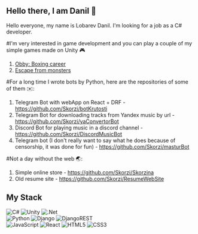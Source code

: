 ## Hello there, I am Danil 👋

Hello everyone, my name is Lobarev Danil. I'm looking for a job as a C# developer.

#I'm very interested in game development and you can play a couple of my simple games made on Unity :video_game:
1. [Obby: Boxing career](https://yandex.ru/games/app/364148?lang=ru)
2. [Escape from monsters](https://yandex.ru/games/app/354818?lang=ru)

#For a long time I wrote bots by Python, here are the repositories of some of them :envelope::
1. Telegram Bot with webApp on React + DRF - https://github.com/Skorzi/botKrutosti 
2. Telegram Bot for downloading tracks from Yandex music by url - https://github.com/Skorzi/yaConvertorBot
3. Discord Bot for playing music in a discord channel - https://github.com/Skorzi/DiscordMusicBot
4. Telegram bot (I don't really want to say what he does because of censorship, it was done for fun) - https://github.com/Skorzi/masturBot

#Not a day without the web :earth_asia::
1. Simple online store - https://github.com/Skorzi/Skorzina
2. Old resume site - https://github.com/Skorzi/ResumeWebSite

## My Stack
![C#](https://img.shields.io/badge/c%23-%23239120.svg?style=for-the-badge&logo=csharp&logoColor=white) ![Unity](https://img.shields.io/badge/unity-%23000000.svg?style=for-the-badge&logo=unity&logoColor=white) ![.Net](https://img.shields.io/badge/.NET-5C2D91?style=for-the-badge&logo=.net&logoColor=white) <br />
![Python](https://img.shields.io/badge/python-3670A0?style=for-the-badge&logo=python&logoColor=ffdd54) ![Django](https://img.shields.io/badge/django-%23092E20.svg?style=for-the-badge&logo=django&logoColor=white) ![DjangoREST](https://img.shields.io/badge/DJANGO-REST-ff1709?style=for-the-badge&logo=django&logoColor=white&color=ff1709&labelColor=gray)  <br />
![JavaScript](https://img.shields.io/badge/javascript-%23323330.svg?style=for-the-badge&logo=javascript&logoColor=%23F7DF1E) ![React](https://img.shields.io/badge/react-%2320232a.svg?style=for-the-badge&logo=react&logoColor=%2361DAFB) 	![HTML5](https://img.shields.io/badge/html5-%23E34F26.svg?style=for-the-badge&logo=html5&logoColor=white) ![CSS3](https://img.shields.io/badge/css3-%231572B6.svg?style=for-the-badge&logo=css3&logoColor=white)  <br />
